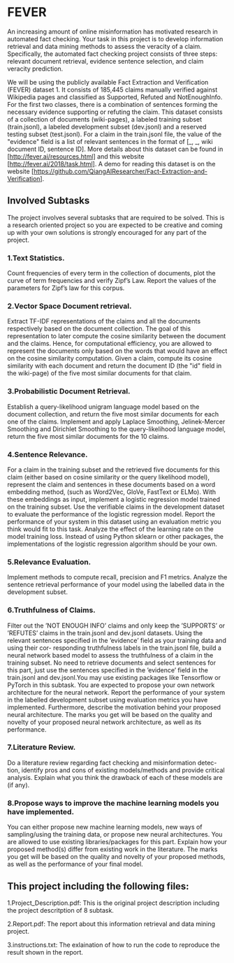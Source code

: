 # FEVER
An increasing amount of online misinformation has motivated research in automated fact checking. Your task in this project is to develop information retrieval and data mining methods to assess the veracity of a claim. Specifically, the automated fact checking project consists of three steps: relevant document retrieval, evidence sentence selection, and claim veracity prediction.

We will be using the publicly available Fact Extraction and Verification (FEVER) dataset 1. It consists of 185,445 claims manually verified against Wikipedia pages and classified as Supported, Refuted and NotEnoughInfo. For the first two classes, there is a combination of sentences forming the necessary evidence supporting or refuting the claim. This dataset consists of a collection of documents (wiki-pages), a labeled training subset (train.jsonl), a labeled development subset (dev.jsonl) and a reserved testing subset (test.jsonl). For a claim in the train.jsonl file, the value of the "evidence" field is a list of relevant sentences in the format of [_, _, wiki document ID, sentence ID]. More details about this dataset can be found in [http://fever.ai/resources.html] and this website [http://fever.ai/2018/task.html]. A demo for reading this dataset is on the website [https://github.com/QiangAIResearcher/Fact-Extraction-and-Verification].

## Involved Subtasks

The project involves several subtasks that are required to be solved. This is a research oriented project so you are expected to be creative and coming up with your own solutions is strongly encouraged for any part of the project.

### 1.Text Statistics.
Count frequencies of every term in the collection of documents, plot the curve of term frequencies and verify Zipf’s Law. Report the values of the parameters for Zipf’s law for this corpus.

### 2.Vector Space Document retrieval.
Extract TF-IDF representations of the claims and all the documents respectively based on the document collection. The goal of this representation to later compute the cosine similarity between the document and the claims. Hence, for computational efficiency, you are allowed to represent the documents only based on the words that would have an effect on the cosine similarity computation. Given a claim, compute its cosine similarity with each document and return the document ID (the "id" field in the wiki-page) of the five most similar documents for that claim.

### 3.Probabilistic Document Retrieval.
Establish a query-likelihood unigram language model based on the document collection, and return the five most similar documents for each one of the claims. Implement and apply Laplace Smoothing, Jelinek-Mercer Smoothing and Dirichlet Smoothing to the query-likelihood language model, return the five most similar documents for the 10 claims.

### 4.Sentence Relevance.
For a claim in the training subset and the retrieved five documents for this claim (either based on cosine similarity or the query likelihood model), represent the claim and sentences in these documents based on a word embedding method, (such as Word2Vec, GloVe, FastText or ELMo). With these embeddings as input, implement a logistic regression model trained on the training subset. Use the verifiable claims in the development dataset to evaluate the performance of the logistic regression model. Report the performance of your system in this dataset using an evaluation metric you think would fit to this task. Analyze the effect of the learning rate on the model training loss. Instead of using Python sklearn or other packages, the implementations of the logistic regression algorithm should be your own.

### 5.Relevance Evaluation.
Implement methods to compute recall, precision and F1 metrics. Analyze the sentence retrieval performance of your model using the labelled data in the development subset.

### 6.Truthfulness of Claims.
Filter out the ’NOT ENOUGH INFO’ claims and only keep the ’SUPPORTS’ or ’REFUTES’ claims in the train.jsonl and dev.jsonl datasets. Using the relevant sentences specified in the ’evidence’ field as your training data and using their cor- responding truthfulness labels in the train.jsonl file, build a neural network based model to assess the truthfulness of a claim in the training subset. No need to retrieve documents and select sentences for this part, just use the sentences specified in the ’evidence’ field in the train.jsonl and dev.jsonl.You may use existing packages like Tensorflow or PyTorch in this subtask. You are expected to propose your own network architecture for the neural network. Report the performance of your system in the labelled development subset using evaluation metrics you have implemented. Furthermore, describe the motivation behind your proposed neural architecture. The marks you get will be based on the quality and novelty of your proposed neural network architecture, as well as its performance.

### 7.Literature Review.
Do a literature review regarding fact checking and misinformation detec- tion, identify pros and cons of existing models/methods and provide critical analysis. Explain what you think the drawback of each of these models are (if any).

### 8.Propose ways to improve the machine learning models you have implemented.
You can either propose new machine learning models, new ways of sampling/using the training data, or propose new neural architectures. You are allowed to use existing libraries/packages for this part. Explain how your proposed method(s) differ from existing work in the literature. The marks you get will be based on the quality and novelty of your proposed methods, as well as the performance of your final model.

## This project including the following files:

1.Project_Description.pdf: This is the original project description including the project descritption of 8 subtask.

2.Report.pdf: The report about this information retrieval and data mining project.

3.instructions.txt: The exlaination of how to run the code to reproduce the result shown in the report.

